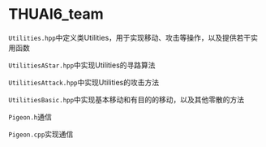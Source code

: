 # THUAI6_team

`Utilities.hpp`中定义类Utilities，用于实现移动、攻击等操作，以及提供若干实用函数

`UtilitiesAStar.hpp`中实现Utilities的寻路算法

`UtilitiesAttack.hpp`中实现Utilities的攻击方法

`UtilitiesBasic.hpp`中实现基本移动和有目的的移动，以及其他零散的方法

`Pigeon.h`通信

`Pigeon.cpp`实现通信
